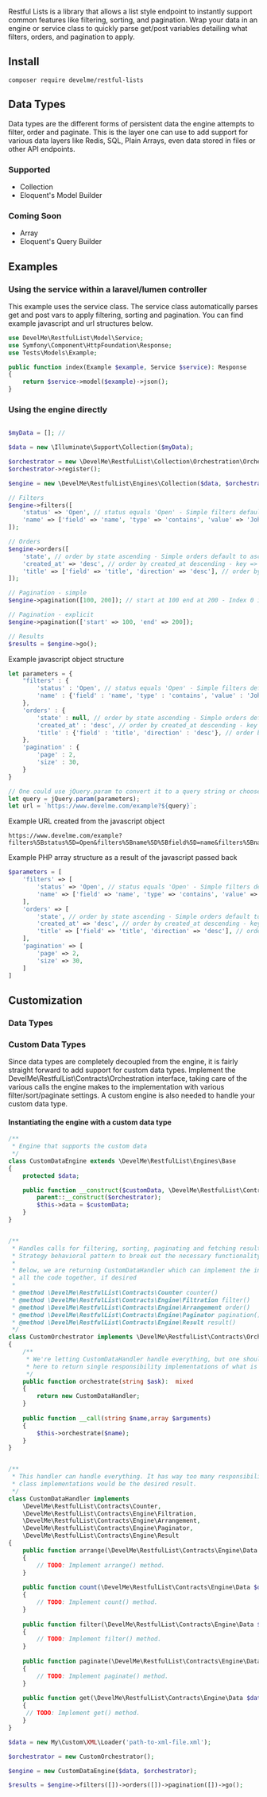 Restful Lists is a library that allows a list style endpoint to instantly support common features like filtering,
sorting, and pagination. Wrap your data in an engine or service class to quickly parse get/post variables detailing what
filters, orders, and pagination to apply.

## Install

```shell
composer require develme/restful-lists
```

## Data Types

Data types are the different forms of persistent data the engine attempts to filter, order and paginate. This is the
layer one can use to add support for various data layers like Redis, SQL, Plain Arrays, even data stored in files or
other API endpoints.

### Supported

- Collection
- Eloquent's Model Builder

### Coming Soon

- Array
- Eloquent's Query Builder

## Examples

### Using the service within a laravel/lumen controller

This example uses the service class. The service class automatically parses get and post vars to apply filtering, 
sorting and pagination. You can find example javascript and url structures below.

```php
use DevelMe\RestfulList\Model\Service;
use Symfony\Component\HttpFoundation\Response;
use Tests\Models\Example;

public function index(Example $example, Service $service): Response
{
    return $service->model($example)->json();
}
```

### Using the engine directly

```php

$myData = []; //

$data = new \Illuminate\Support\Collection($myData);

$orchestrator = new \DevelMe\RestfulList\Collection\Orchestration\Orchestrator();
$orchestrator->register();

$engine = new \DevelMe\RestfulList\Engines\Collection($data, $orchestrator);

// Filters
$engine->filters([
    'status' => 'Open', // status equals 'Open' - Simple filters default to equals
    'name' => ['field' => 'name', 'type' => 'contains', 'value' => 'John'], // name contains 'John' | Results in '%John%' for SQL
]);

// Orders
$engine->orders([
    'state', // order by state ascending - Simple orders default to ascending
    'created_at' => 'desc', // order by created_at descending - key => value equates to field => direction
    'title' => ['field' => 'title', 'direction' => 'desc'], // order by title descending - Explicitly defining field and direction
]);

// Pagination - simple
$engine->pagination([100, 200]); // start at 100 end at 200 - Index 0 is start, index 1 is end | offset 100 limit 100 for SQL

// Pagination - explicit
$engine->pagination(['start' => 100, 'end' => 200]);

// Results
$results = $engine->go();
```
Example javascript object structure
```javascript
let parameters = {
    "filters" : {
        'status' : 'Open', // status equals 'Open' - Simple filters default to equals
        'name' : {'field' : 'name', 'type' : 'contains', 'value' : 'John'}, // name contains 'John' | Results in '%John%' for SQL
    },
    'orders' : {
        'state' : null, // order by state ascending - Simple orders default to ascending
        'created_at' : 'desc', // order by created_at descending - key => value equates to field => direction
        'title' : {'field' : 'title', 'direction' : 'desc'}, // order by title descending - Explicitly defining field and direction
    },
    'pagination' : {
        'page' : 2,
        'size' : 30,
    }
}

// One could use jQuery.param to convert it to a query string or choose to post JSON back.
let query = jQuery.param(parameters);
let url = `https://www.develme.com/example?${query}`;
```

Example URL created from the javascript object
```
https://www.develme.com/example?filters%5Bstatus%5D=Open&filters%5Bname%5D%5Bfield%5D=name&filters%5Bname%5D%5Btype%5D=contains&filters%5Bname%5D%5Bvalue%5D=John&orders%5B0%5D=state&orders%5Bcreated_at%5D=desc&orders%5Btitle%5D%5Bfield%5D=title&orders%5Btitle%5D%5Bdirection%5D=desc&pagination%5Bpage%5D=2&pagination%5Bsize%5D=30
```
Example PHP array structure as a result of the javascript passed back
```php
$parameters = [
    'filters' => [
        'status' => 'Open', // status equals 'Open' - Simple filters default to equals
        'name' => ['field' => 'name', 'type' => 'contains', 'value' => 'John'], // name contains 'John' | Results in '%John%' for SQL
    ],
    'orders' => [
        'state', // order by state ascending - Simple orders default to ascending
        'created_at' => 'desc', // order by created_at descending - key => value equates to field => direction
        'title' => ['field' => 'title', 'direction' => 'desc'], // order by title descending - Explicitly defining field and direction
    ],
    'pagination' => [
        'page' => 2,
        'size' => 30,
    ]
]
```

## Customization

### Data Types

### Custom Data Types

Since data types are completely decoupled from the engine, it is fairly straight forward to add support for custom data
types. Implement the DevelMe\RestfulList\Contracts\Orchestration interface, taking care of the various calls the engine
makes to the implementation with various filter/sort/paginate settings. A custom engine is also needed to handle your
custom data type.

#### Instantiating the engine with a custom data type

```php
/**
 * Engine that supports the custom data
 */
class CustomDataEngine extends \DevelMe\RestfulList\Engines\Base 
{
    protected $data;

    public function __construct($customData, \DevelMe\RestfulList\Contracts\Orchestration $orchestrator) {
        parent::__construct($orchestrator);
        $this->data = $customData;
    }
}


/**
 * Handles calls for filtering, sorting, paginating and fetching results. Naturally the Orchestrator wants to use the 
 * Strategy behavioral pattern to break out the necessary functionality into smaller class implementations.
 * 
 * Below, we are returning CustomDataHandler which can implement the interfaces specified in the method tags, keeping
 * all the code together, if desired
 * 
 * @method \DevelMe\RestfulList\Contracts\Counter counter()
 * @method \DevelMe\RestfulList\Contracts\Engine\Filtration filter()
 * @method \DevelMe\RestfulList\Contracts\Engine\Arrangement order()
 * @method \DevelMe\RestfulList\Contracts\Engine\Paginator pagination()
 * @method \DevelMe\RestfulList\Contracts\Engine\Result result()
 */
class CustomOrchestrator implements \DevelMe\RestfulList\Contracts\Orchestration
{
    /**
     * We're letting CustomDataHandler handle everything, but one should leverage the dynamic method call implemented
     * here to return single responsibility implementations of what is being requested in the $ask variable.
     */
    public function orchestrate(string $ask):  mixed
    {
        return new CustomDataHandler;
    }
    
    public function __call(string $name,array $arguments)
    {
        $this->orchestrate($name);
    }
}


/** 
 * This handler can handle everything. It has way too many responsibilities, and breaking the behaviors into different
 * class implementations would be the desired result.
 */
class CustomDataHandler implements 
    \DevelMe\RestfulList\Contracts\Counter,
    \DevelMe\RestfulList\Contracts\Engine\Filtration,
    \DevelMe\RestfulList\Contracts\Engine\Arrangement,
    \DevelMe\RestfulList\Contracts\Engine\Paginator, 
    \DevelMe\RestfulList\Contracts\Engine\Result
{
    public function arrange(\DevelMe\RestfulList\Contracts\Engine\Data $data,array $orders)
    {
        // TODO: Implement arrange() method.
    }
    
    public function count(\DevelMe\RestfulList\Contracts\Engine\Data $data) : int
    {
        // TODO: Implement count() method.
    }
    
    public function filter(\DevelMe\RestfulList\Contracts\Engine\Data $data,array $filters)
    {
        // TODO: Implement filter() method.
    }
    
    public function paginate(\DevelMe\RestfulList\Contracts\Engine\Data $data,array $pagination)
    {
        // TODO: Implement paginate() method.
    }
    
    public function get(\DevelMe\RestfulList\Contracts\Engine\Data $data)
    {
     // TODO: Implement get() method.
    }
}

$data = new My\Custom\XML\Loader('path-to-xml-file.xml');

$orchestrator = new CustomOrchestrator();

$engine = new CustomDataEngine($data, $orchestrator);

$results = $engine->filters([])->orders([])->pagination([])->go();
```